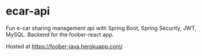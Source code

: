 # ecar-api

Fun e-car sharing management api with Spring Boot, Spring Security, JWT, MySQL. Backend for the foober-react app.

Hosted at https://foober-java.herokuapp.com/
